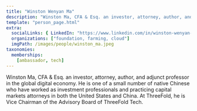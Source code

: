 ```yaml
---
title: "Winston Wenyan Ma"
description: "Winston Ma, CFA & Esq. an investor, attorney, author, and adjunct professor in the global digital economy."
template: "person_page.html"
extra:
  socialLinks: { LinkedIn: "https://www.linkedin.com/in/winston-wenyan-ma-973a0/"}
  organizations: ["foundation, farming, cloud"]
  imgPath: /images/people/winston_ma.jpeg
taxonomies:
  memberships:
    [ambassador, tech]
---
```


Winston Ma, CFA & Esq. an investor, attorney, author, and adjunct professor in the global digital economy. He is one of a small number of native Chinese who have worked as investment professionals and practicing capital markets attorneys in both the United States and China. At ThreeFold, he is Vice Chairman of the Advisory Board of ThreeFold Tech.